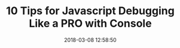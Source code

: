 ---
date: 2018-03-08 12:58:50
link:
  source: pocket
  source_url: https://getpocket.com
  text: 10 Tips for Javascript Debugging Like a PRO with Console
  url: https://medium.com/appsflyer/10-tips-for-javascript-debugging-like-a-pro-with-console-7140027eb5f6
slug: 10-tips-for-javascript-debugging-like-a-pro-with-console
source: pocket
title: 10 Tips for Javascript Debugging Like a PRO with Console
syndicated:
- type: twitter
  url: https://twitter.com/roytang/statuses/971738620779429888/
---